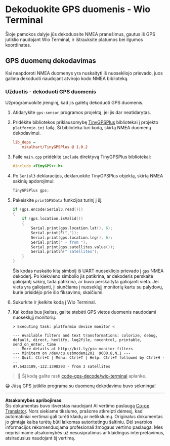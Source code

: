 <!--
CO_OP_TRANSLATOR_METADATA:
{
  "original_hash": "fbbcf96a9b63ccd661db98bbf854bb06",
  "translation_date": "2025-08-28T19:37:46+00:00",
  "source_file": "3-transport/lessons/1-location-tracking/wio-terminal-gps-decode.md",
  "language_code": "lt"
}
-->
# Dekoduokite GPS duomenis - Wio Terminal

Šioje pamokos dalyje jūs dekoduosite NMEA pranešimus, gautus iš GPS jutiklio naudojant Wio Terminal, ir ištrauksite platumos bei ilgumos koordinates.

## GPS duomenų dekodavimas

Kai neapdoroti NMEA duomenys yra nuskaityti iš nuosekliojo prievado, juos galima dekoduoti naudojant atvirojo kodo NMEA biblioteką.

### Užduotis - dekoduoti GPS duomenis

Užprogramuokite įrenginį, kad jis galėtų dekoduoti GPS duomenis.

1. Atidarykite `gps-sensor` programos projektą, jei jis dar neatidarytas.

1. Pridėkite bibliotekos priklausomybę [TinyGPSPlus](https://github.com/mikalhart/TinyGPSPlus) bibliotekai į projekto `platformio.ini` failą. Ši biblioteka turi kodą, skirtą NMEA duomenų dekodavimui.

    ```ini
    lib_deps =
        mikalhart/TinyGPSPlus @ 1.0.2
    ```

1. Faile `main.cpp` pridėkite `include` direktyvą TinyGPSPlus bibliotekai:

    ```cpp
    #include <TinyGPS++.h>
    ```

1. Po `Serial3` deklaracijos, deklaruokite TinyGPSPlus objektą, skirtą NMEA sakinių apdorojimui:

    ```cpp
    TinyGPSPlus gps;
    ```

1. Pakeiskite `printGPSData` funkcijos turinį į šį:

    ```cpp
    if (gps.encode(Serial3.read()))
    {
        if (gps.location.isValid())
        {
            Serial.print(gps.location.lat(), 6);
            Serial.print(F(","));
            Serial.print(gps.location.lng(), 6);
            Serial.print(" - from ");
            Serial.print(gps.satellites.value());
            Serial.println(" satellites");
        }
    }
    ```

    Šis kodas nuskaito kitą simbolį iš UART nuosekliojo prievado į `gps` NMEA dekoderį. Po kiekvieno simbolio jis patikrina, ar dekoderis perskaitė galiojantį sakinį, tada patikrina, ar buvo perskaityta galiojanti vieta. Jei vieta yra galiojanti, ji siunčiama į nuoseklųjį monitorių kartu su palydovų, kurie prisidėjo prie šio fiksavimo, skaičiumi.

1. Sukurkite ir įkelkite kodą į Wio Terminal.

1. Kai kodas bus įkeltas, galite stebėti GPS vietos duomenis naudodami nuoseklųjį monitorių.

    ```output
    > Executing task: platformio device monitor <
    
    --- Available filters and text transformations: colorize, debug, default, direct, hexlify, log2file, nocontrol, printable, send_on_enter, time
    --- More details at http://bit.ly/pio-monitor-filters
    --- Miniterm on /dev/cu.usbmodem1201  9600,8,N,1 ---
    --- Quit: Ctrl+C | Menu: Ctrl+T | Help: Ctrl+T followed by Ctrl+H ---
    47.6423109,-122.1390293 - from 3 satellites
    ```

> 💁 Šį kodą galite rasti [code-gps-decode/wio-terminal](../../../../../3-transport/lessons/1-location-tracking/code-gps-decode/wio-terminal) aplanke.

😀 Jūsų GPS jutiklio programa su duomenų dekodavimu buvo sėkminga!

---

**Atsakomybės apribojimas**:  
Šis dokumentas buvo išverstas naudojant AI vertimo paslaugą [Co-op Translator](https://github.com/Azure/co-op-translator). Nors siekiame tikslumo, prašome atkreipti dėmesį, kad automatiniai vertimai gali turėti klaidų ar netikslumų. Originalus dokumentas jo gimtąja kalba turėtų būti laikomas autoritetingu šaltiniu. Dėl svarbios informacijos rekomenduojama profesionali žmogaus vertimo paslauga. Mes neprisiimame atsakomybės už nesusipratimus ar klaidingus interpretavimus, atsiradusius naudojant šį vertimą.